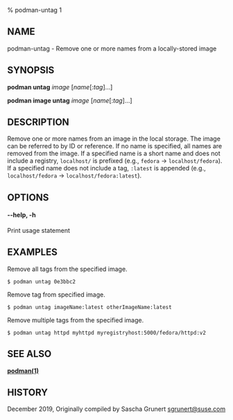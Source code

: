 % podman-untag 1

## NAME
podman\-untag - Remove one or more names from a locally-stored image

## SYNOPSIS
**podman untag** *image* [*name*[:*tag*]...]

**podman image untag** *image* [*name*[:*tag*]...]

## DESCRIPTION
Remove one or more names from an image in the local storage.  The image can be referred to by ID or reference.  If no name is specified, all names are removed from the image.  If a specified name is a short name and does not include a registry, `localhost/` is prefixed (e.g., `fedora` -> `localhost/fedora`). If a specified name does not include a tag, `:latest` is appended (e.g., `localhost/fedora` -> `localhost/fedora:latest`).

## OPTIONS

#### **--help**, **-h**

Print usage statement

## EXAMPLES

Remove all tags from the specified image.
```
$ podman untag 0e3bbc2
```

Remove tag from specified image.
```
$ podman untag imageName:latest otherImageName:latest
```

Remove multiple tags from the specified image.
```
$ podman untag httpd myhttpd myregistryhost:5000/fedora/httpd:v2
```

## SEE ALSO
**[podman(1)](podman.1.md)**

## HISTORY
December 2019, Originally compiled by Sascha Grunert <sgrunert@suse.com>
